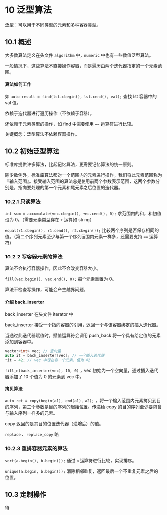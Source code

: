 # 10 泛型算法

泛型：可以用于不同类型的元素和多种容器类型。



## 10.1 概述

大多数算法定义在头文件 `algorithm` 中，`numeric` 中也有一些数值泛型算法。

一般情况下，这些算法不直接操作容器，而是遍历由两个迭代器指定的一个元素范围。



#### 算法如何工作

如 `auto result = find(lst.cbegin(), lst.cend(), val);` 查找 lst 容器中的 val 值。

依赖于迭代器进行遍历操作（不依赖于容器）。

还依赖于元素类型的操作，如 find 中需要使用 `==` 运算符进行比较。

关键概念：泛型算法不依赖容器操作。



## 10.2 初始泛型算法

标准库提供许多算法，比起记忆算法，更需要记忆算法的统一原则。

除少数例外，标准库算法都对一个范围内的元素进行操作，我们将此元素范围称为『输入范围』。接受输入范围的算法总是使用前两个参数表示范围，这两个参数分别是，指向要处理的第一个元素和尾元素之后位置的迭代器。



### 10.2.1 只读算法

`int sum = accumulate(vec.cbegin(), vec.cend(), 0);` 求范围内的和，和初值设为 0。（需要元素类型存在 `+` 运算如 string）

`equal(r1.cbegin(), r1.cend(), r2.cbegin());` 比较两个序列是否保存相同的值。（第二个序列元素至少与第一个序列范围内元素一样多，还需要支持 `==` 运算符）



### 10.2.2 写容器元素的算法

算法不会执行容器操作，因此不会改变容器大小。

`fill(vec.begin(), vec.end(), 0);` 每个元素重置为 0。

算法不检查写操作，可能会产生越界问题。



#### 介绍 back_inserter

back_inserter 在头文件 iterator 中

back_inserter 接受一个指向容器的引用，返回一个与该容器绑定的插入迭代器。

当通过此迭代器赋值时，赋值运算符会调用 push_back 将一个具有给定值的元素添加到容器中。

```cpp
vector<int> vec; // 空向量
auto it = back_inserter(vec); // 一个插入迭代器
*it = 42; // vec 中现在有一个元素，值为 42
```



`fill_n(back_inserter(vec), 10, 0)` ，vec 初始为一个空向量，通过插入迭代器添加了 10 个值为 0 的元素到 vec 中。



#### 拷贝算法

`auto ret = copy(begin(a1), end(a1), a2);` ，将一个输入范围内元素拷贝到目的序列，第三个参数是目的序列的起始位置。传递给 copy 的目的序列至少要包含与输入序列一样多的元素。

copy 返回的是其目的位置迭代器（递增后）的值。



`replace` 、`replace_copy` 略



### 10.2.3 重排容器元素的算法

`sort(a.begin(), b.begin());` 通过 `<` 运算符进行比较，实现排序。

`unique(a.begin, b.begin());` 消除相邻重复，返回最后一个不重复元素之后的位置。



## 10.3 定制操作

待

